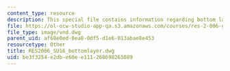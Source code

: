 ```yaml
---
content_type: resource
description: This special file contains information regarding bottom layer.
file: https://ol-ocw-studio-app-qa.s3.amazonaws.com/courses/res-2-006-girls-who-build-cameras-summer-2016/be3f3254e2dbe60ee111268698265089_RES2006_SU16_bottomlayer.dwg
file_type: image/vnd.dwg
parent_uid: af68e0ed-0ea8-0df5-d1e6-013abae8e453
resourcetype: Other
title: RES2006_SU16_bottomlayer.dwg
uid: be3f3254-e2db-e60e-e111-268698265089
---
```

